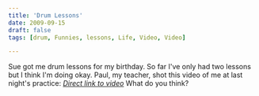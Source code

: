```yaml
---
title: 'Drum Lessons'
date: 2009-09-15
draft: false
tags: [drum, Funnies, lessons, Life, Video, Video]

---
```


Sue got me drum lessons for my birthday. So far I've only had two lessons but I think I'm doing okay. Paul, my teacher, shot this video of me at last night's practice:  _[Direct link to video](http://www.youtube.com/watch?v=C8gKmoGJTwk&feature=player_embedded)_ What do you think?